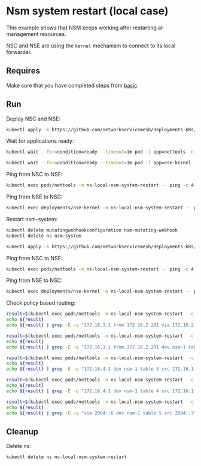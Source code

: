 # Nsm system restart (local case)

This example shows that NSM keeps working after restarting all management resources.

NSC and NSE are using the `kernel` mechanism to connect to its local forwarder.

## Requires

Make sure that you have completed steps from [basic](../../basic).

## Run

Deploy NSC and NSE:
```bash
kubectl apply -k https://github.com/networkservicemesh/deployments-k8s/examples/heal/local-nsm-system-restart?ref=96f1f99713991f9531fb09f844c70eafc804b770
```

Wait for applications ready:
```bash
kubectl wait --for=condition=ready --timeout=1m pod -l app=nettools -n ns-local-nsm-system-restart
```
```bash
kubectl wait --for=condition=ready --timeout=1m pod -l app=nse-kernel -n ns-local-nsm-system-restart
```

Ping from NSC to NSE:
```bash
kubectl exec pods/nettools -n ns-local-nsm-system-restart -- ping -c 4 172.16.1.100
```

Ping from NSE to NSC:
```bash
kubectl exec deployments/nse-kernel -n ns-local-nsm-system-restart -- ping -c 4 172.16.1.101
```

Restart nsm-system:
```bash
kubectl delete mutatingwebhookconfiguration nsm-mutating-webhook
kubectl delete ns nsm-system
```
```bash
kubectl apply -k https://github.com/networkservicemesh/deployments-k8s/examples/basic?ref=96f1f99713991f9531fb09f844c70eafc804b770
```

Ping from NSC to NSE:
```bash
kubectl exec pods/nettools -n ns-local-nsm-system-restart -- ping -c 4 172.16.1.100
```

Ping from NSE to NSC:
```bash
kubectl exec deployments/nse-kernel -n ns-local-nsm-system-restart -- ping -c 4 172.16.1.101
```

Check policy based routing:
```bash
result=$(kubectl exec pods/nettools -n ns-local-nsm-system-restart  -c nettools -- ip r get 172.16.3.1 from 172.16.2.201 ipproto tcp dport 6666)
echo ${result}
echo ${result} | grep -E -q "172.16.3.1 from 172.16.2.201 via 172.16.2.200 dev nsm-1 table 1"
```

```bash
result=$(kubectl exec pods/nettools -n ns-local-nsm-system-restart  -c nettools -- ip r get 172.16.3.1 from 172.16.2.201 ipproto tcp sport 5555)
echo ${result}
echo ${result} | grep -E -q "172.16.3.1 from 172.16.2.201 dev nsm-1 table 2"
```

```bash
result=$(kubectl exec pods/nettools -n ns-local-nsm-system-restart  -c nettools -- ip r get 172.16.4.1 ipproto udp dport 6666)
echo ${result}
echo ${result} | grep -E -q "172.16.4.1 dev nsm-1 table 3 src 172.16.1.101"
```

```bash
result=$(kubectl exec pods/nettools -n ns-local-nsm-system-restart  -c nettools -- ip r get 172.16.4.1 ipproto udp dport 6668)
echo ${result}
echo ${result} | grep -E -q "172.16.4.1 dev nsm-1 table 4 src 172.16.1.101"
```

```bash
result=$(kubectl exec pods/nettools -n ns-local-nsm-system-restart  -c nettools -- ip -6 route get 2004::5 from 2004::3 ipproto udp dport 5555)
echo ${result}
echo ${result} | grep -E -q "via 2004::6 dev nsm-1 table 5 src 2004::3"
```

## Cleanup

Delete ns:
```bash
kubectl delete ns ns-local-nsm-system-restart
```
